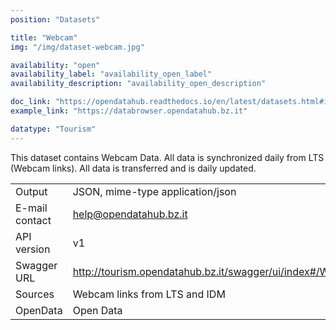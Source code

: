 ```yaml
---
position: "Datasets"

title: "Webcam"
img: "/img/dataset-webcam.jpg"

availability: "open"
availability_label: "availability_open_label"
availability_description: "availability_open_description"

doc_link: "https://opendatahub.readthedocs.io/en/latest/datasets.html#it-bz-opendatahub-webcam"
example_link: "https://databrowser.opendatahub.bz.it"

datatype: "Tourism"
---
```


This dataset contains Webcam Data. All data is synchronized daily from LTS (Webcam links). All data is transferred and is daily updated.

|                |                                                               |
| :------------- | ------------------------------------------------------------- |
| Output         | JSON, mime-type application/json                              |
| E-mail contact | help@opendatahub.bz.it                                        |
| API version    | v1                                                            |
| Swagger URL    | http://tourism.opendatahub.bz.it/swagger/ui/index#/WebcamInfo |
| Sources        | Webcam links from LTS and IDM                                 |
| OpenData       | Open Data                                                     |
